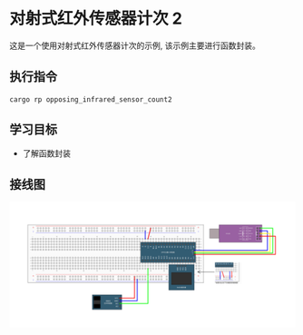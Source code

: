 # 对射式红外传感器计次 2

这是一个使用对射式红外传感器计次的示例, 该示例主要进行函数封装。

## 执行指令

```shell
cargo rp opposing_infrared_sensor_count2
```

## 学习目标

- 了解函数封装

## 接线图

![](../../../images/wiring_diagram/5-1%20对射式红外传感器计次.jpg)
